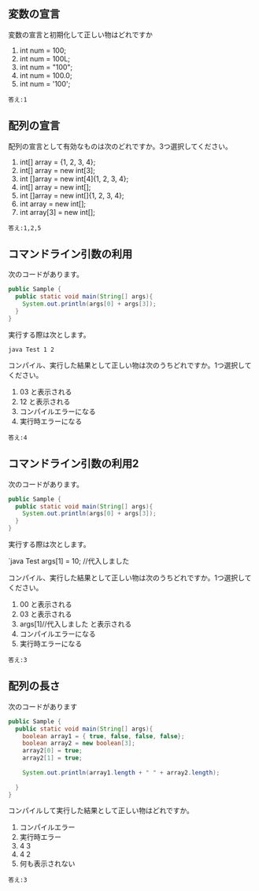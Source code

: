 ## 変数の宣言
変数の宣言と初期化して正しい物はどれですか

1. int num = 100;
1. int num = 100L;
1. int num = "100";
1. int num = 100.0;
1. int num = '100';

`答え:1`

## 配列の宣言
配列の宣言として有効なものは次のどれですか。3つ選択してください。

1. int[] array = {1, 2, 3, 4};
1. int[] array = new int[3];
1. int []array = new int[4]{1, 2, 3, 4};
1. int[] array = new int[];
1. int []array = new int[]{1, 2, 3, 4};
1. int array = new int[];
1. int array[3] = new int[];

`答え:1,2,5`

## コマンドライン引数の利用
次のコードがあります。

```java
public Sample {
  public static void main(String[] args){
    System.out.println(args[0] + args[3]);
  }
}
```

実行する際は次とします。

`java Test 1 2`

コンパイル、実行した結果として正しい物は次のうちどれですか。1つ選択してください。

1. 03 と表示される
1. 12 と表示される
1. コンパイルエラーになる
1. 実行時エラーになる

`答え:4`

## コマンドライン引数の利用2
次のコードがあります。

```java
public Sample {
  public static void main(String[] args){
    System.out.println(args[0] + args[3]);
  }
}
```

実行する際は次とします。

`java Test args[1] = 10; //代入しました

コンパイル、実行した結果として正しい物は次のうちどれですか。1つ選択してください。

1. 00 と表示される
1. 03 と表示される
1. args[1]//代入しました と表示される
1. コンパイルエラーになる
1. 実行時エラーになる

`答え:3`

## 配列の長さ
次のコードがあります

```java
public Sample {
  public static void main(String[] args){
    boolean array1 = { true, false, false, false};
    boolean array2 = new boolean[3];
    array2[0] = true;
    array2[1] = true;
    
    System.out.println(array1.length + " " + array2.length);
    
  }
}
```
コンパイルして実行した結果として正しい物はどれですか。

1. コンパイルエラー
1. 実行時エラー
1. 4 3
1. 4 2
1. 何も表示されない

`答え:3`


